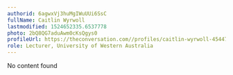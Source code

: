 ```yaml
---
authorid: 6agwxVj3huMgIWuUUi6SsC
fullName: Caitlin Wyrwoll
lastmodified: 1524652335.6537778
photo: 2bQ8QG7aduAwm0cKsQgys0
profileUrl: https://theconversation.com//profiles/caitlin-wyrwoll-454473
role: Lecturer, University of Western Australia
---
```

No content found